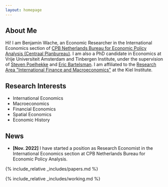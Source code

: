```yaml
---
layout: homepage
---
```


## About Me

Hi! I am Benjamin Wache, an Economic Researcher in the International Economics section of [CPB Netherlands Bureau for Economic Policy Analysis (Centraal Planbureau)](https://www.cpb.nl/en). I am also a PhD candidate in Economics at Vrije Universiteit Amsterdam and Tinbergen Institute, under the supervision of [Steven Poelhekke](https://sites.google.com/site/stevenpoelhekke/) and [Eric Bartelsman](https://tinbergen.nl/person/59/eric-bartelsman). I am affiliated to the [Research Area "International Finance and Macroeconomics"](https://www.ifw-kiel.de/de/institut/forschungszentren/internationale-finanzmaerkte-und-makrooekonomie/) at the Kiel Institute.

## Research Interests

- International Economics
- Macroeconomics
- Financial Economics
- Spatial Economics
- Economic History

## News

- **[Nov. 2022]** I have started a position as Research Economist in the International Economics section at CPB Netherlands Bureau for Economic Policy Analysis.

{% include_relative _includes/papers.md %}

{% include_relative _includes/working.md %}
